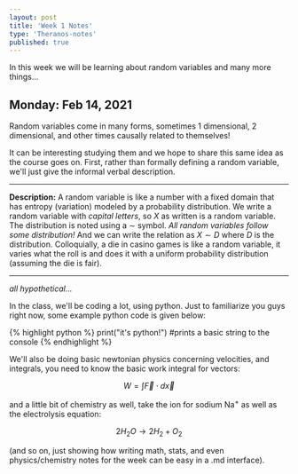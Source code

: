 ```yaml
---
layout: post
title: 'Week 1 Notes'
type: 'Theranos-notes'
published: true
---
```


<!-- lecture notes easy to write in .md, just an illustration, glossy feel, easy to read and review, browsers can save it using 'save as' feature for offline viewing -->

In this week we will be learning about random variables and many more things...


## Monday: Feb 14, 2021

Random variables come in many forms, sometimes 1 dimensional, 2 dimensional, and other times causally related to themselves!

It can be interesting studying them and we hope to share this same idea as the course goes on. First, rather than formally defining a random variable, we'll just give the informal verbal description.

---
**Description:** A random variable is like a number with a fixed domain that has entropy (variation) modeled by a probability distribution. We write a random variable with *capital letters*, so $X$ as written is a random variable. The distribution is noted using a $\sim$ symbol. *All random variables follow some distribution!* And we can write the relation as $X \sim D$ where $D$ is the distribution. Colloquially, a die in casino games is like a random variable, it varies what the roll is and does it with a uniform probability distribution (assuming the die is fair).

---

*all hypothetical...*

In the class, we'll be coding a lot, using python. Just to familiarize you guys right now, some example python code is given below:

{% highlight python %}
print("it's python!") #prints a basic string to the console
{% endhighlight %}

We'll also be doing basic newtonian physics concerning velocities, and integrals, you need to know the basic work integral for vectors:

$$
W = \int \vec{F} \cdot d\vec{x}
$$

and a little bit of chemistry as well, take the ion for sodium $\text{Na}^+$ as well as the electrolysis equation:

$$
2H_2O \to 2H_2 + O_2
$$


(and so on, just showing how writing math, stats, and even physics/chemistry notes for the week can be easy in a .md interface).
